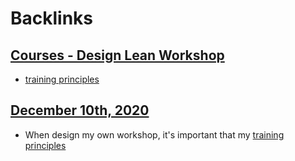 
# Backlinks
## [Courses - Design Lean Workshop](<Courses - Design Lean Workshop.md>)
- [training principles](<training principles.md>)

## [December 10th, 2020](<December 10th, 2020.md>)
- When design my own workshop, it's important that my [training principles](<training principles.md>)

